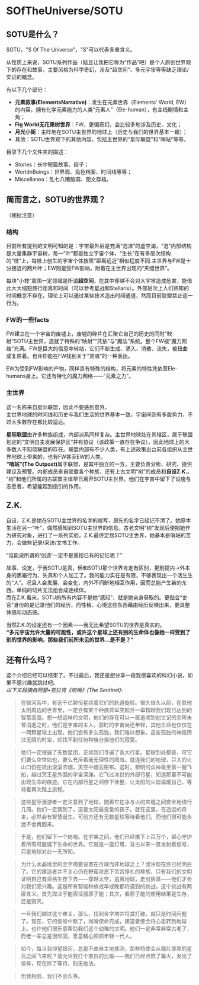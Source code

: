 # SOfTheUniverse/SOTU
## SOTU是什么？
SOTU，"S Of The Universe"，"S"可以代表多重含义。

从性质上来说，SOTU系列作品（姑且让我把它称为“作品”吧）是个人原创世界观下的存在和故事，主要风格为科学奇幻，涉及“超空间”、多元宇宙等等缺乏理论/实证的概念。

有以下几个部分：
- **元素叙事(ElementsNarrative)**：发生在元素世界（Elements' World, EW）的内容，拥有化学元素能力的人类“元素人”（Ele-human），有主线剧情和主角；
- **Fig World无花果树世界**：FW，更偏奇幻，会比较多地涉及历史、文化；
- **月光小街**：主阵地在SOTU主世界的地球上（历史与我们的世界基本一致）；
- 其他：SOTU世界观下的其他内容，包括主世界的“星际联盟”和“哨站”等等。

目录下几个文件夹的描述：
- Stories：长中短篇故事、段子；
- WorldnBeings：世界观、角色档案、时间线等等；
- Miscellanea：乱七八糟脑洞、图文存档。
## 简而言之，SOTU的世界观？
（胡扯注意）
### 结构
目前所有提到的文明可知的是：宇宙最外层是充满“泡沫”的虚空海，“泡”内部结构是大量集群宇宙树，每一“叶”都是独立宇宙个体，“生长”在有多层次结构的“枝”上，每枝上创生的宇宙个体按照“距离远近”相似程度不同.主世界与FW是十分接近的两片叶；EW则是受FW影响，附着在主世界出现的“夹缝世界”。

每块“小枝”周围一定领域是所谓**超空间**，在其中穿越不会对大宇宙造成危害，能借此大大缩短旅行距离和时间（可以参考星战和Stellaris）。外部层次上人们熟知的时间概念不存在，理论上可以通过某些技术造出时间通道，然而目前联盟禁止这一行为。
### FW的一些facts
FW建立在一个宇宙的废墟上，废墟的碎片在汇聚它自己的历史的同时“映射”SOTU主世界，造就了特殊的“映射”“凭依”与“魔法”系统。整个FW被“魔力网络”充满。FW是巨大的信息中转站，它们不断生成、涌入、消散、流失，被扭曲或复原着。也许你能在FW找到关于“灵魂”的一种表达。

EW为受到FW影响的产物，同样具有特殊的结构，将元素的特性凭依至Ele-humans身上。它还有特化的魔力网络——“元素之力”。
### 主世界
这一名称来自星际联盟，因此不要感到意外。<br>
主世界地球的时间线和历史与我们生活的世界基本一致，宇宙间则有多股势力，不过大多数存在都比较遥远。

**星际联盟**由许多种族组成，内部派系同样复杂。主世界地球处在其辖区，属于联盟划定的“文明自主发展保护区”并有协议（该政策一直存在争议），因此地球上的大多数人不知晓联盟的存在。联盟内部有不少人类，有上述政策出台前各组织从主世界地球上带来的，也有FW甚至EW的人类。<br>
<b>“哨站”(The Outpost)</b>属于联盟，是其中独立的一方，主要负责分析、研究、提供建议及预警。内部成员来自联盟各个种族，还有上古文明“树”的成员和<b>自设Z.K.</b>。<br>
“树”和他们所属的古联盟主体早已离开SOTU主世界。他们在宇宙中留下了设施与志愿者，希望能起到指引的作用。
## Z.K.
自设，Z.K.是她在SOTU主世界的名字的缩写，原先的名字已经记不清了。她原本生活在另一“叶”，偶然感知到SOTU主世界的信息。古老文明“树”发现后便把她作为研究对象，进行了一系列实验。Z.K.最终定居SOTU主世界，她基本是哨站的苦力，会做些记录/采访/文书工作。

“谁能说所谓的‘创造’一定不是重拾已有的记忆呢？”

故事、设定，于我SOTU是真，但和SOTU那个世界肯定有区别，更别提内→外本身的黑箱行为、失真和个人加工了。我的能力实在是有限，不够表现出一个活生生的“人”。况且人会发展、会变化，内外不间断地相互作用，因而总能产生新的东西。单纯的切片无法组合成连续体。<br>
而在Z.K.看来，SOTU的所有内容不是她“感知”，就是她亲身获取的。更贴合“史官”身份的是记录他们的经历，而性格、心境这些东西藉由经历反映出来，更具整体感和动态感。

当然Z.K.的设定还有一个因素——我无比希望SOTU的世界是真实的。<br>
**“多元宇宙允许大量的可能性，或许这个星球上还有别的生命体也像她一样受到了别的世界的影响，那些我们前所未见的世界…是不是？”**
## 还有什么吗？
这个介绍已经可以结束了。不过最后，我还是想分享一段我很喜欢的科幻小说。如果不感兴趣就跳过吧。<br>
*以下文段摘自阿瑟•克拉克《岗哨》(The Sentinel):*

>在银河系中，有近千亿颗恒星绕着它们的轨道旋转。很久很久以前，在其他太阳周边的世界里，一定会有某个种族异军突起并一举超越我们现已达到的智慧高度。想一想这样的文明，他们的存在可以一直追溯到创世记的余晖未曾消逝之时，他们是宇宙的主人。那时的宇宙尚还年轻，其他生命也仅仅在一两颗星球上出现。他们会有多么孤独，我们难以想象。这些孤独的神祇跨过无限的时空，却找不到任何种族分担他们的寂寞。

>他们一定搜遍了无数星团，正如我们寻遍了各大行星。星球到处都是，可它们要么空空如也，要么充斥着毫无理性的爬虫。就连我们的地球，巨大的火山口仍在喷出滚滚浓烟，天空中烟云密布。这时，黎明的众神乘坐第一艘飞船，越过冥王星外围的宇宙深渊。它飞过冰封的外部行星，知道那里不可能出现生命的痕迹。它在内部行星之间停下休整，让太阳的火焰温暖自己，等待着再次踏上旅程。

>这些星际漫游者一定注意到了地球，随着它在冰与火的夹缝之间安全地绕行几周。他们一定猜到了，这是太阳最宠爱的孩子。就在这里，在遥远的将来，必然会有智慧诞生。可前方还有无数星球等待着他们，而他们很可能永远不会再回来。

>于是，他们留下一个岗哨。在宇宙之间，他们已经撒下上百万个，留心守护着所有可能诞下生命的世界。它就是一座灯塔，亘古以来一直发射着信号，只是地球对此一无所知。

>为什么水晶墙里的金字塔要设置在月球而非地球之上？或许现在你已经明白了。它的建造者并不关心仍在野蛮状态下苦苦挣扎的种族，只有我们的文明证明自己有资格生存下去——穿越太空，逃离地球，走出摇篮——他们才会对我们感兴趣。这是所有智能种族或早或晚都将遇到的挑战。这个挑战有两层含义。首先取决于能否征服原子能；其次，看原子能的使用结果是生存，还是毁灭。

>一旦我们越过这个难关，那么，找到金字塔并将其打破，就只是时间问题了。现在，它的信号中断了，岗哨使命完成，建造者便会将心思转到地球上。也许他们很乐意帮助我们这个幼稚的文明。他们一定非常非常古老了，而老一辈总是很顽固，愿意精心照顾年轻一代人。

>如今，每当我仰望银河，总是不由自主地揣测，那些特使会从哪片厚厚的星云之间飞来呢？请允许我打个直白的比喻——我们已经点燃了篝火，发出了信号，现在除了等待，别无他法。

>但我相信，我们不会久等。

